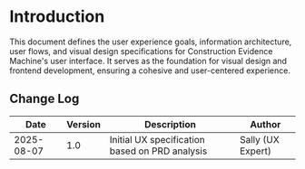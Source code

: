 # Introduction

This document defines the user experience goals, information architecture, user flows, and visual design specifications for Construction Evidence Machine's user interface. It serves as the foundation for visual design and frontend development, ensuring a cohesive and user-centered experience.

## Change Log
| Date | Version | Description | Author |
|------|---------|-------------|--------|
| 2025-08-07 | 1.0 | Initial UX specification based on PRD analysis | Sally (UX Expert) |
